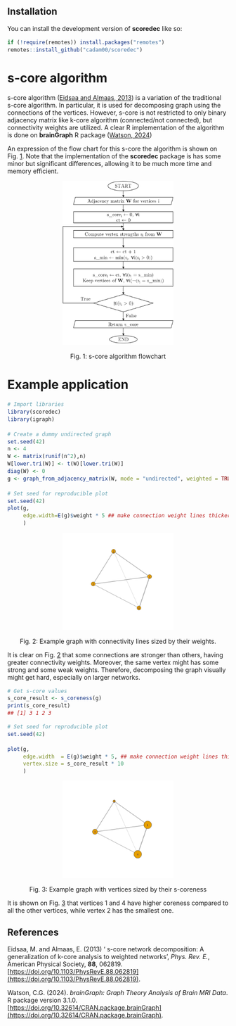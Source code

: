 ## **Installation**

You can install the development version of **scoredec** like so:

``` r
if (!require(remotes)) install.packages("remotes")
remotes::install_github("cadam00/scoredec")
```

# **s-core algorithm**

s-core algorithm ([Eidsaa and Almaas, 2013](#ref-eidsaa2013s)) is a variation of
the traditional s-core algorithm. In particular, it is used for decomposing
graph using the connections of the vertices. However, s-core is not restricted
to only binary adjacency matrix like k-core algorithm (connected/not connected),
but connectivity weights are utilized. A clear R implementation of the algorithm
is done on **brainGraph** R package
([Watson, 2024](#ref-brainGraph))

An expression of the flow chart for this s-core the algorithm is shown on Fig.
<a href="#ref-Figure1">1</a>. Note that the implementation of the **scoredec**
package is has some minor but significant differences, allowing it to be much
more time and memory efficient.

<p align="center">
  <img src="fig1.png", width="50%" />
</p>
<p class="caption" align="center">
<span id="ref-Figure1"></span>Fig. 1: s-core algorithm flowchart
</p>

# **Example application**

```r
# Import libraries
library(scoredec)
library(igraph)

# Create a dummy undirected graph
set.seed(42)
n <- 4
W <- matrix(runif(n^2),n)
W[lower.tri(W)] <- t(W)[lower.tri(W)]
diag(W) <- 0
g <- graph_from_adjacency_matrix(W, mode = "undirected", weighted = TRUE)

# Set seed for reproducible plot
set.seed(42)
plot(g,
     edge.width=E(g)$weight * 5 ## make connection weight lines thicker
     )
```

<p align="center">
  <img src="fig2.png", width="50%" />
</p>
<p class="caption" align="center">
<span id="ref-Figure2"></span>Fig. 2: Example graph with connectivity lines
sized by their weights.
</p>

It is clear on Fig. <a href="#ref-Figure2">2</a> that some connections are
stronger than others, having greater connectivity weights. Moreover, the same
vertex might has some strong and some weak weights. Therefore, decomposing the
graph visually might get hard, especially on larger networks.

```r
# Get s-core values
s_core_result <- s_coreness(g)
print(s_core_result)
## [1] 3 1 2 3
```

```r
# Set seed for reproducible plot
set.seed(42)

plot(g,
     edge.width  = E(g)$weight * 5, ## make connection weight lines thicker
     vertex.size = s_core_result * 10
     )
```
<p align="center">
  <img src="fig3.png", width="50%" />
</p>
<p class="caption" align="center">
<span id="ref-Figure3"></span>Fig. 3: Example graph with vertices sized by their
s-coreness
</p>

It is shown on Fig. <a href="#ref-Figure3">3</a> that vertices 1 and 4 have
higher coreness compared to all the other vertices, while vertex 2 has the
smallest one.

## **References**
Eidsaa, M. and Almaas, E. (2013) ‘<span class="nocase" id="ref-eidsaa2013s">
s-core network decomposition: A generalization of k-core analysis to weighted
networks</span>’, <em>Phys. Rev. E.</em>, American Physical Society, <b>88</b>, 062819.
[https://doi.org/10.1103/PhysRevE.88.062819](https://doi.org/10.1103/PhysRevE.88.062819).

Watson, C.G. (2024). *<span class="nocase" id="ref-brainGraph">brainGraph: Graph
Theory Analysis of Brain MRI Data</span>*. R package version 3.1.0.
[https://doi.org/10.32614/CRAN.package.brainGraph](https://doi.org/10.32614/CRAN.package.brainGraph).
